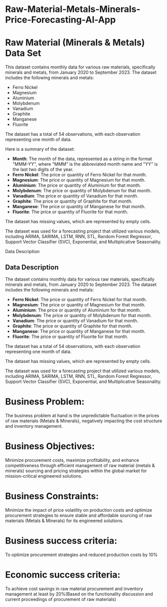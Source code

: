 # Raw-Material-Metals-Minerals-Price-Forecasting-Al-App
# Raw Material (Minerals & Metals) Data Set

This dataset contains monthly data for various raw materials, specifically minerals and metals, from January 2020 to September 2023. The dataset includes the following minerals and metals:

- Ferro Nickel
- Magnesium
- Aluminium
- Molybdenum
- Vanadium
- Graphite
- Manganese
- Fluorite

The dataset has a total of 54 observations, with each observation representing one month of data.

Here is a summary of the dataset:

- **Month**: The month of the data, represented as a string in the format "MMM-YY", where "MMM" is the abbreviated month name and "YY" is the last two digits of the year.
- **Ferro Nickel**: The price or quantity of Ferro Nickel for that month.
- **Magnesium**: The price or quantity of Magnesium for that month.
- **Aluminium**: The price or quantity of Aluminium for that month.
- **Molybdenum**: The price or quantity of Molybdenum for that month.
- **Vanadium**: The price or quantity of Vanadium for that month.
- **Graphite**: The price or quantity of Graphite for that month.
- **Manganese**: The price or quantity of Manganese for that month.
- **Fluorite**: The price or quantity of Fluorite for that month.

The dataset has missing values, which are represented by empty cells.

The dataset was used for a forecasting project that utilized various models, including ARIMA, SARIMA, LSTM, RNN, STL, Random Forest Regressor, Support Vector Classifier (SVC), Exponential, and Multiplicative Seasonality.

Data Description

## Data Description

The dataset contains monthly data for various raw materials, specifically minerals and metals, from January 2020 to September 2023. The dataset includes the following minerals and metals:

- **Ferro Nickel**: The price or quantity of Ferro Nickel for that month.
- **Magnesium**: The price or quantity of Magnesium for that month.
- **Aluminium**: The price or quantity of Aluminium for that month.
- **Molybdenum**: The price or quantity of Molybdenum for that month.
- **Vanadium**: The price or quantity of Vanadium for that month.
- **Graphite**: The price or quantity of Graphite for that month.
- **Manganese**: The price or quantity of Manganese for that month.
- **Fluorite**: The price or quantity of Fluorite for that month.

The dataset has a total of 54 observations, with each observation representing one month of data.

The dataset has missing values, which are represented by empty cells.

The dataset was used for a forecasting project that utilized various models, including ARIMA, SARIMA, LSTM, RNN, STL, Random Forest Regressor, Support Vector Classifier (SVC), Exponential, and Multiplicative Seasonality.



# Business Problem:

The business problem at hand is the unpredictable fluctuation in the prices of raw materials (Metals & Minerals), negatively impacting the cost structure and inventory management.

# Business Objectives:

Minimize procurement costs, maximize profitability, and enhance competitiveness through efficient management of raw material (metals & minerals) sourcing and pricing strategies within the global market for mission-critical engineered solutions.

# Business Constraints:

Minimize the impact of price volatility on production costs and optimize procurement strategies to ensure stable and affordable sourcing of raw materials (Metals & Minerals) for its engineered solutions.

# Business success criteria:

To optimize procurement strategies and reduced production costs by 10%

# Economic success criteria:

To achieve cost savings in raw material procurement and inventory management at least by 20%(Based on the functionality discussion and current proceedings of procurement of raw materials)
